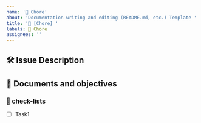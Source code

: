 ```yaml
---
name: '📃 Chore'
about: 'Documentation writing and editing (README.md, etc.) Template '
title: '📃 [Chore] '
labels: 📃 Chore
assignees: ''
---
```


## 🛠️ Issue Description

[//]: # '해당 이슈에 대한 설명을 작성해주세요.'

## 💭 Documents and objectives

[//]: # '작업의 종류가 무엇인지, 목적이 무엇인지 작성해주세요.'

### 📝 check-lists

[//]: # '업무 체크리스트를 작성해주세요.'

- [ ] Task1
